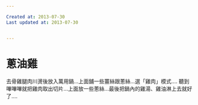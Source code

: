 ```yaml
---

Created at: 2013-07-30
Last updated at: 2013-07-30


---
```


# 蔥油雞


去骨雞腿肉川燙後放入萬用鍋...上面舖一些薑絲跟蔥絲...選「雞肉」模式....
聽到嗶嗶嗶就把雞肉取出切片...上面放一些蔥絲...最後把鍋內的雞湯、雞油淋上去就好了....


